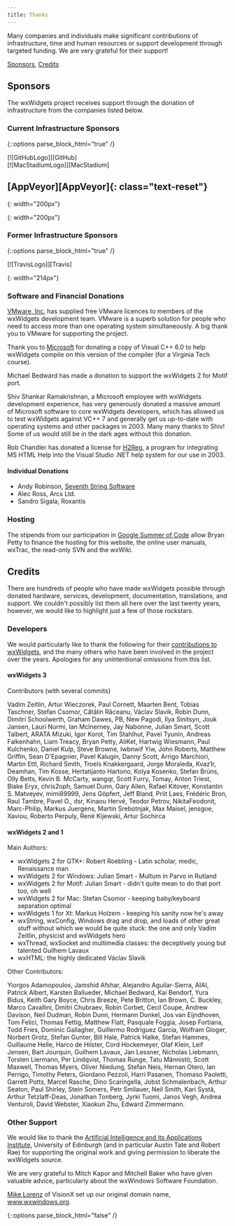 ```yaml
---
title: Thanks
---
```


Many companies and individuals make significant contributions of infrastructure, time and human resources or support development through targeted funding. We are very grateful for their support!

[Sponsors](#sponsors), [Credits](#credits)

## Sponsors

The wxWidgets project receives support through the donation of infrastructure from the companies listed below. 


### Current Infrastructure Sponsors

{::options parse_block_html="true" /}

<div class="row">
  <div class="col-sm-6 my-auto">
[![GitHubLogo]][GitHub]
  </div>
  <div class="col-sm-6 my-auto">
[![MacStadiumLogo]][MacStadium]
  </div>
</div>
<div class="row">
  <div class="col-sm-6 my-auto">
<h2 class="display-4">[AppVeyor][AppVeyor]{: class="text-reset"}</h2>
  </div>
</div>

[GitHub]: https://github.com
[GitHubLogo]: GitHub_Logo.png 
{: width="200px"}

[MacStadium]: https://www.macstadium.com
[MacStadiumLogo]: MacStadium-developerlogo.png 
{: width="200px"}

[AppVeyor]: https://www.appveyor.com

### Former Infrastructure Sponsors

{::options parse_block_html="true" /}

<div class="row">
  <div class="col-sm-6 my-auto">
[![TravisLogo]][Travis]
  </div>
</div>

[Travis]: https://www.travis-ci.com
[TravisLogo]: TravisCI-Full-Color.png 
{: width="214px"}

### Software and Financial Donations

[VMware, Inc.][VMware] has supplied free VMware licences to members of the wxWidgets
development team. VMware is a superb solution for people who need to access
more than one operating system simultaneously. A big thank you to VMware for
supporting the project.

[VMware]: https://www.vmware.com/

Thank you to [Microsoft][] for donating a copy of Visual C++ 6.0 to help
wxWidgets compile on this version of the compiler (for a Virginia Tech course).

[Microsoft]: https://www.microsoft.com/

Michael Bedward has made a donation to support the wxWidgets 2 for Motif port.

Shiv Shankar Ramakrishnan, a Microsoft employee with wxWidgets development
experience, has very generously donated a massive amount of Microsoft software
to core wxWidgets developers, which has allowed us to test wxWidgets against
VC++ 7 and generally get us up-to-date with operating systems and other
packages in 2003. Many many thanks to Shiv! Some of us would still be in the
dark ages without this donation.

Rob Chandler has donated a license for [H2Reg][], a program for integrating MS
HTML Help into the Visual Studio .NET help system for our use in 2003.

[H2Reg]: http://www.helpware.net/mshelp2/h2reg.htm

#### Individual Donations

* Andy Robinson, [Seventh String Software][]
* Alec Ross, Arcs Ltd.
* Sandro Sigala, Roxantis

[Seventh String Software]: https://www.seventhstring.com/

### Hosting

The stipends from our participation in [Google Summer of Code][GSoC] allow Bryan Petty to finance the hosting for this website, the online user manuals, wxTrac, the read-only SVN and the wxWiki. 

[GSoC]: https://summerofcode.withgoogle.com

## Credits

There are hundreds of people who have made wxWidgets possible through donated
hardware, services, development, documentation, translations, and support. We
couldn't possibly list them all here over the last twenty years, however, we
would like to highlight just a few of those rockstars.

### Developers

We would particularly like to thank the following for their [contributions to
wxWidgets][github contributors], and the many others who have been involved in the project over the
years. Apologies for any unintentional omissions from this list.

[github contributors]: https://github.com/wxWidgets/wxWidgets/graphs/contributors

#### wxWidgets 3

Contributors (with several commits)

Vadim Zeitlin, Artur Wieczorek, Paul Cornett, Maarten Bent, Tobias Taschner, Stefan Csomor, Cătălin Răceanu, Václav Slavík, Robin Dunn, Dimitri Schoolwerth, Graham Dawes, PB, New Pagodi, Ilya Sinitsyn, Jouk Jansen, Lauri Nurmi, Ian McInerney, Jay Nabonne, Julian Smart, Scott Talbert, ARATA Mizuki, Igor Korot, Tim Stahlhut, Pavel Tyunin, Andreas Falkenhahn, Liam Treacy, Bryan Petty, AliKet, Hartwig Wiesmann, Paul Kulchenko, Daniel Kulp, Steve Browne, Iwbnwif Yiw, John Roberts, Matthew Griffin, Sean D'Epagnier, Pavel Kalugin, Danny Scott, Arrigo Marchiori, Martin Ettl, Richard Smith, Troels Knakkergaard, Jorge Moraleda, Kvaz1r, Deamhan, Tim Kosse, Hertatijanto Hartono, Kolya Kosenko, Stefan Brüns, Olly Betts, Kevin B. McCarty, wangqr, Scott Furry, Tomay, Anton Triest, Blake Eryx, chris2oph, Samuel Dunn, Gary Allen, Rafael Kitover, Konstantin S. Matveyev, mimi89999, Jens Göpfert, Jeff Bland, Priit Laes, Frédéric Bron, Raul Tambre, Pavel O., dsr, Kinaou Hervé, Teodor Petrov, NikitaFeodonit, Marc-Philip, Markus Juergens, Martin Srebotnjak, Max Maisel, jensgoe, Xaviou, Roberto Perpuly, René Kijewski, Artur Sochirca

#### wxWidgets 2 and 1

Main Authors:

* wxWidgets 2 for GTK+: Robert Roebling - Latin scholar, medic, Renaissance man
* wxWidgets 2 for Windows: Julian Smart - Multum in Parvo in Rutland
* wxWidgets 2 for Motif: Julian Smart - didn't quite mean to do that port too,
  oh well
* wxWidgets 2 for Mac: Stefan Csomor - keeping baby/keyboard separation optimal
* wxWidgets 1 for Xt: Markus Holzem - keeping his sanity now he's away
* wxString, wxConfig, Windows drag and drop, and loads of other great stuff
  without which we would be quite stuck: the one and only Vadim Zeitlin,
  physicist and wxWidgets hero
* wxThread, wxSocket and multimedia classes: the deceptively young but talented
  Guilhem Lavaux
* wxHTML: the highly dedicated Václav Slavík

Other Contributors:

Yiorgos Adamopoulos, Jamshid Afshar, Alejandro Aguilar-Sierra, AIAI, Patrick
Albert, Karsten Ballueder, Michael Bedward, Kai Bendorf, Yura Bidus, Keith Gary
Boyce, Chris Breeze, Pete Britton, Ian Brown, C. Buckley, Marco Cavallini,
Dmitri Chubraev, Robin Corbet, Cecil Coupe, Andrew Davison, Neil Dudman, Robin
Dunn, Hermann Dunkel, Jos van Eijndhoven, Tom Felici, Thomas Fettig, Matthew
Flatt, Pasquale Foggia, Josep Fortiana, Todd Fries, Dominic Gallagher,
Guillermo Rodriguez Garcia, Wolfram Gloger, Norbert Grotz, Stefan Gunter, Bill
Hale, Patrick Halke, Stefan Hammes, Guillaume Helle, Harco de Hilster, Cord
Hockemeyer, Olaf Klein, Leif Jensen, Bart Jourquin, Guilhem Lavaux, Jan
Lessner, Nicholas Liebmann, Torsten Liermann, Per Lindqvist, Thomas Runge, Tatu
Männistö, Scott Maxwell, Thomas Myers, Oliver Niedung, Stefan Neis, Hernan
Otero, Ian Perrigo, Timothy Peters, Giordano Pezzoli, Harri Pasanen, Thomaso
Paoletti, Garrett Potts, Marcel Rasche, Dino Scaringella, Jobst Schmalenbach,
Arthur Seaton, Paul Shirley, Stein Somers, Petr Smilauer, Neil Smith, Kari
Systä, Arthur Tetzlaff-Deas, Jonathan Tonberg, Jyrki Tuomi, Janos Vegh, Andrea
Venturoli, David Webster, Xiaokun Zhu, Edward Zimmermann.

### Other Support

We would like to thank the [Artificial Intelligence and its Applications Institute][AIAI], University of Edinburgh (and in particular
Austin Tate and Robert Rae) for supporting the original work and giving
permission to liberate the wxWidgets source.

[AIAI]: https://web.inf.ed.ac.uk/aiai

We are very grateful to Mitch Kapor and Mitchell Baker who have given valuable
advice, particularly about the wxWindows Software Foundation.

[Mike Lorenz][] of VisionX set up our original domain name, www.wxwindows.org.

[Mike Lorenz]: https://mikelorenz.com




{::options parse_block_html="false" /}
